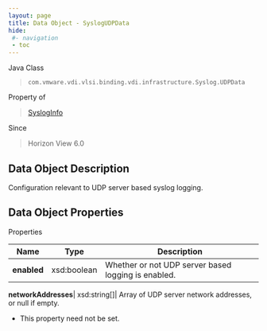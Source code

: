 ```yaml
---
layout: page
title: Data Object - SyslogUDPData
hide:
 #- navigation
 - toc
---
```






Java Class  
> `com.vmware.vdi.vlsi.binding.vdi.infrastructure.Syslog.UDPData`

Property of  
> [SyslogInfo](vdi.infrastructure.Syslog.SyslogInfo.md#field_detail)

Since  
> Horizon View 6.0


## Data Object Description 

Configuration relevant to UDP server based syslog logging. 

## Data Object Properties

Properties

Name |  Type |  Description   
---|---|---  
**enabled**|  xsd:boolean|  Whether or not UDP server based logging is enabled.   
  
**networkAddresses**|  xsd:string[]|  Array of UDP server network addresses, or null if empty.   


 * This property need not be set.

  
  
  
   
  
  
